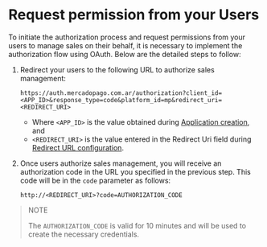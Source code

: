 # Request permission from your Users

To initiate the authorization process and request permissions from your users to manage sales on their behalf, it is necessary to implement the authorization flow using OAuth. Below are the detailed steps to follow:

1. Redirect your users to the following URL to authorize sales management:

    ```curl
    https://auth.mercadopago.com.ar/authorization?client_id=<APP_ID>&response_type=code&platform_id=mp&redirect_uri=<REDIRECT_URI>
    ```

    - Where `<APP_ID>` is the value obtained during [Application creation](/developers/en/docs/split-payment/integration-configuration/create-application), and
    - `<REDIRECT_URI>` is the value entered in the Redirect Uri field during [Redirect URL configuration](/developers/en/docs/split-payment/integration-configuration/create-application).

2. Once users authorize sales management, you will receive an authorization code in the URL you specified in the previous step. This code will be in the `code` parameter as follows:

    ```curl
    http://<REDIRECT_URI>?code=AUTHORIZATION_CODE
    ```

> NOTE
>
> The `AUTHORIZATION_CODE` is valid for 10 minutes and will be used to create the necessary credentials.